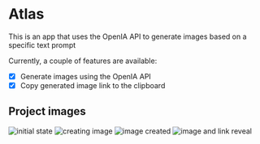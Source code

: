 # Atlas

This is an app that uses the OpenIA API to generate images based on a specific text prompt

Currently, a couple of features are available:

- [x] Generate images using the OpenIA API
- [x] Copy generated image link to the clipboard

## Project images

<img src='https://media.discordapp.net/attachments/889243010360041576/1208843850031038495/image.png?ex=65e4c291&is=65d24d91&hm=d55f441ce8ea739990dc877385fcfbba324e0eb77bbdc71b731d78f7c14b73c4&=&format=webp&quality=lossless&width=909&height=468' alt='initial state'/>
<img src='https://media.discordapp.net/attachments/889243010360041576/1208844030708809818/image.png?ex=65e4c2bc&is=65d24dbc&hm=b86a1fdb506e304b3bf1accc6b3bfbcdc4298a66005d877690ab3624b77ed68c&=&format=webp&quality=lossless&width=909&height=468'  alt='creating image'/>
<img src='https://media.discordapp.net/attachments/889243010360041576/1208844175232213032/image.png?ex=65e4c2de&is=65d24dde&hm=0a00e4bf146626e3c386e180c50a96d55a43f96f251036c6e48b7170d700e2cf&=&format=webp&quality=lossless&width=944&height=468' alt='image created'/>
<img src='https://media.discordapp.net/attachments/889243010360041576/1208844296753774592/image.png?ex=65e4c2fb&is=65d24dfb&hm=fa5909503d81eb949dde236f572f7282cb8d9750240ee00d304d039813cd3d1c&=&format=webp&quality=lossless&width=909&height=468' alt='image and link reveal'/>

